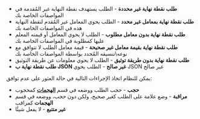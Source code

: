 * **طلب نقطة نهاية غير محددة** - الطلب يستهدف نقطة النهاية غير المُقدمة في المواصفات الخاصة بك
* **طلب نقطة نهاية بمعامل غير محدد** - الطلب يحوي المعامل غير المُقدم لنقطة النهاية هذه في المواصفات الخاصة بك
* **طلب نقطة نهاية بدون معامل مطلوب** - الطلب لا يحوي المعامل أو قيمته المعلم عليها كمطلوبة في المواصفات الخاصة بك
* **طلب نقطة نهاية بقيمة معامل غير صحيحة** - قيمة معامل الطلب لا تتوافق مع نوعه\تنسيقه المُحدد بواسطة المواصفات الخاصة بك
* **طلب نقطة نهاية بدون طريقة توثيق** - الطلب لا يحوي معلومات عن طريقة التوثيق
* **طلب نقطة نهاية ب JSON غير صالح** - الطلب يحوي JSON غير صالح

يمكن للنظام اتخاذ الإجراءات التالية في حالة العثور على عدم توافق:

* **حجب** - حجب الطلب ووضعه في قسم [**الهجمات**](../user-guي-des/events/check-attack.md) كمحجوب
* **مراقبة** - وضع علامة على الطلب كغير صحيح، ولكن دون حجب، ووضعه في قسم **الهجمات** كمراقب
* **غير متتبع** - لا يفعل شيئًا